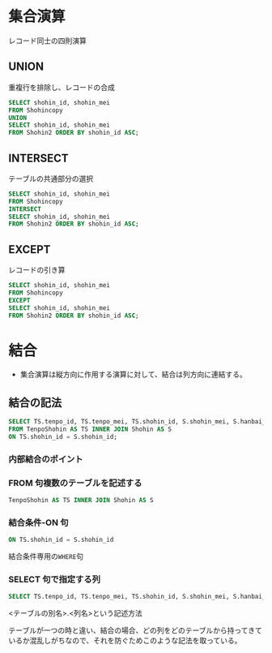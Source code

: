 # 集合演算

レコード同士の四則演算

## UNION

重複行を排除し、レコードの合成

```sql
SELECT shohin_id, shohin_mei
FROM Shohincopy
UNION
SELECT shohin_id, shohin_mei
FROM Shohin2 ORDER BY shohin_id ASC;
```

## INTERSECT

テーブルの共通部分の選択

```sql
SELECT shohin_id, shohin_mei
FROM Shohincopy
INTERSECT
SELECT shohin_id, shohin_mei
FROM Shohin2 ORDER BY shohin_id ASC;
```

## EXCEPT

レコードの引き算

```sql
SELECT shohin_id, shohin_mei
FROM Shohincopy
EXCEPT
SELECT shohin_id, shohin_mei
FROM Shohin2 ORDER BY shohin_id ASC;
```

# 結合

- 集合演算は縦方向に作用する演算に対して、結合は列方向に連結する。

## 結合の記法

```sql
SELECT TS.tenpo_id, TS.tenpo_mei, TS.shohin_id, S.shohin_mei, S.hanbai_tanka
FROM TenpoShohin AS TS INNER JOIN Shohin AS S
ON TS.shohin_id = S.shohin_id;
```

### 内部結合のポイント

### FROM 句複数のテーブルを記述する

```sql
TenpoShohin AS TS INNER JOIN Shohin AS S
```

### 結合条件-ON 句

```sql
ON TS.shohin_id = S.shohin_id
```

結合条件専用の`WHERE`句

### SELECT 句で指定する列

```sql
SELECT TS.tenpo_id, TS.tenpo_mei, TS.shohin_id, S.shohin_mei, S.hanbai_tanka
```

<テーブルの別名>.<列名>という記述方法

テーブルが一つの時と違い、結合の場合、どの列をどのテーブルから持ってきているか混乱しがちなので、それを防ぐためこのような記法を取っている。

